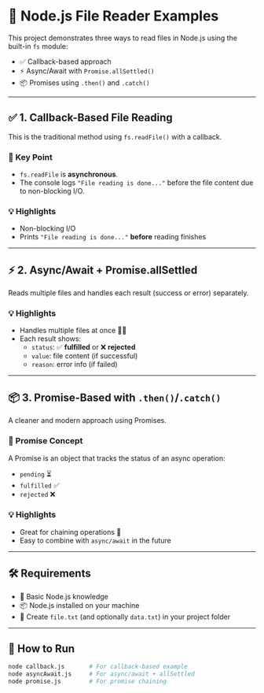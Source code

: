# 📂 Node.js File Reader Examples

This project demonstrates three ways to read files in Node.js using the built-in `fs` module:

- ✅ Callback-based approach  
- ⚡ Async/Await with `Promise.allSettled()`  
- 📦 Promises using `.then()` and `.catch()`

---

## ✅ 1. Callback-Based File Reading

This is the traditional method using `fs.readFile()` with a callback.

### 🧠 Key Point
- `fs.readFile` is **asynchronous**.
- The console logs `"File reading is done..."` before the file content due to non-blocking I/O.

### 💡 Highlights
- Non-blocking I/O  
- Prints `"File reading is done..."` **before** reading finishes

---

## ⚡ 2. Async/Await + Promise.allSettled

Reads multiple files and handles each result (success or error) separately.

### 💡 Highlights
- Handles multiple files at once 📂📂  
- Each result shows:
  - `status`: ✅ **fulfilled** or ❌ **rejected**
  - `value`: file content (if successful)
  - `reason`: error info (if failed)

---

## 📦 3. Promise-Based with `.then()`/`.catch()`

A cleaner and modern approach using Promises.

### 📝 Promise Concept
A Promise is an object that tracks the status of an async operation:

- `pending` ⏳
- `fulfilled` ✅
- `rejected` ❌

### 💡 Highlights
- Great for chaining operations 🔗  
- Easy to combine with `async/await` in the future

---

## 🛠️ Requirements

- 🧠 Basic Node.js knowledge  
- 📦 Node.js installed on your machine  
- 📝 Create `file.txt` (and optionally `data.txt`) in your project folder

---

## 🧪 How to Run

```bash
node callback.js       # For callback-based example
node asyncAwait.js     # For async/await + allSettled
node promise.js        # For promise chaining
